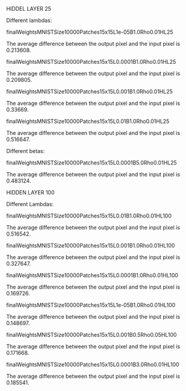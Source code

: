 HIDDEL LAYER 25

Different lambdas:

finalWeightsMNISTSize10000Patches15x15L1e-05B1.0Rho0.01HL25

The average difference between the output pixel and the input pixel is 0.213608.


finalWeightsMNISTSize10000Patches15x15L0.0001B1.0Rho0.01HL25

The average difference between the output pixel and the input pixel is 0.209805.

finalWeightsMNISTSize10000Patches15x15L0.001B1.0Rho0.01HL25

The average difference between the output pixel and the input pixel is 0.33669.

finalWeightsMNISTSize10000Patches15x15L0.01B1.0Rho0.01HL25

The average difference between the output pixel and the input pixel is 0.516647.

Different betas:

finalWeightsMNISTSize10000Patches15x15L0.0001B5.0Rho0.01HL25

The average difference between the output pixel and the input pixel is 0.483124.

HIDDEN LAYER 100

Different Lambdas:

finalWeightsMNISTSize10000Patches15x15L0.01B1.0Rho0.01HL100

The average difference between the output pixel and the input pixel is 0.516542.

finalWeightsMNISTSize10000Patches15x15L0.001B1.0Rho0.01HL100

The average difference between the output pixel and the input pixel is 0.327647.

finalWeightsMNISTSize10000Patches15x15L0.0001B1.0Rho0.01HL100

The average difference between the output pixel and the input pixel is 0.169726.

finalWeightsMNISTSize10000Patches15x15L1e-05B1.0Rho0.01HL100

The average difference between the output pixel and the input pixel is 0.148697.

finalWeightsMNISTSize10000Patches15x15L0.001B0.5Rho0.05HL100

The average difference between the output pixel and the input pixel is 0.171668.

finalWeightsMNISTSize10000Patches15x15L0.0001B3.0Rho0.01HL100

The average difference between the output pixel and the input pixel is 0.185541.

